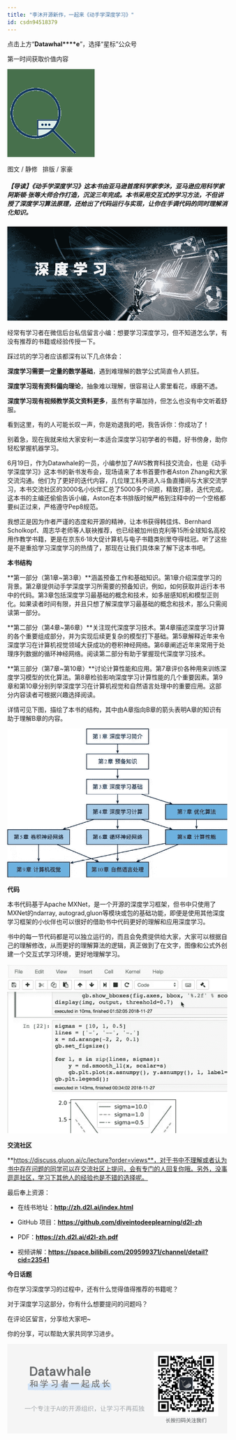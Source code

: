 ```yaml
---
title: "李沐开源新作，一起来《动手学深度学习》"
id: csdn94518379
---
```


点击上方“**Datawhal****e**”，选择“星标”公众号

第一时间获取价值内容

![640?](../img/8848b38b8e7e18a790e4a60c44ba9cb3.png)

图文 / 静修   排版 / 家豪

##### **【导读】**《动手学深度学习》这本书由亚马逊首席科学家李沐，亚马逊应用科学家阿斯顿·张等大师合作打造，沉淀三年完成。本书采用交互式的学习方法，不但讲授了深度学习算法原理，还给出了代码运行与实现，让你在手调代码的同时理解消化知识。

![640?wx_fmt=png](../img/a2a8437a0b67c4611b9bb2842847df8b.png)

经常有学习者在微信后台私信留言小编：想要学习深度学习，但不知道怎么学，有没有推荐的书籍或经验传授一下。

踩过坑的学习者应该都深有以下几点体会：

**深度学习需要一定量的数学基础**，遇到难理解的数学公式简直令人抓狂。

**深度学习现有资料偏向理论**，抽象难以理解，很容易让人雾里看花，琢磨不透。

**深度学习现有视频教学英文资料更多**，虽然有字幕加持，但怎么也没有中文听着舒服。

看到这里，有的人可能长叹一声，你是劝退我的吧，我告诉你：你成功了！

别着急，现在我就来给大家安利一本适合深度学习初学者的书籍，好书傍身，助你轻松掌握机器学习。

6月19日，作为Datawhale的一员，小编参加了AWS教育科技交流会，也是《动手学深度学习》这本书的新书发布会，现场请来了本书首要作者Aston Zhang和大家交流沟通。他们为了更好的迭代内容，几位理工科男进入斗鱼直播间与大家交流学习，本书交流社区的3000名小伙伴汇总了5000多个问题，精致打磨，迭代完成。这本书的主编还偷偷告诉小编，Aston在本书排版时候严格到注释中的一个空格都要纠正过来，严格遵守Pep8规范。

我想正是因为作者严谨的态度和开源的精神，让本书获得韩佳炜、Bernhard Scholkopf、周志华老师等人联袂推荐，也已经被加州伯克利等15所全球知名高校用作教学书籍，更是在京东6·18大促计算机与电子书籍类别里夺得桂冠。听了这些是不是重拾学习深度学习的热情了，那现在让我们具体来了解下这本书吧。

**本书结构**

**第一部分（第1章~第3章）**涵盖预备工作和基础知识。第1章介绍深度学习的背景。第2章提供动手学深度学习所需要的预备知识，例如，如何获取并运行本书中的代码。第3章包括深度学习最基础的概念和技术，如多层感知机和模型正则化。如果读者时间有限，并且只想了解深度学习最基础的概念和技术，那么只需阅读第一部分。

**第二部分（第4章~第6章）**关注现代深度学习技术。第4章描述深度学习计算的各个重要组成部分，并为实现后续更复杂的模型打下基础。第5章解释近年来令深度学习在计算机视觉领域大获成功的卷积神经网络。第6章阐述近年来常用于处理序列数据的循环神经网络。阅读第二部分有助于掌握现代深度学习技术。

**第三部分（第7章~第10章）**讨论计算性能和应用。第7章评价各种用来训练深度学习模型的优化算法。第8章检验影响深度学习计算性能的几个重要因素。第9章和第10章分别列举深度学习在计算机视觉和自然语言处理中的重要应用。这部分内容读者可根据兴趣选择阅读。

详情可见下图，描绘了本书的结构，其中由A章指向B章的箭头表明A章的知识有助于理解B章的内容。

![640?wx_fmt=jpeg](../img/041bc057971a2962ad64e08b063b2b74.png)

**代码**

本书代码基于Apache MXNet，是一个开源的深度学习框架，但书中只使用了MXNet的ndarray, autograd,gluon等模块或包的基础功能，即便是使用其他深度学习框架的小伙伴也可以很好的借助书中代码更好的理解和应用深度学习。

书中的每一节代码都是可以独立运行的，而且会免费提供给大家，大家可以根据自己的理解修改，从而更好的理解算法的逻辑，真正做到了在文字，图像和公式外创建一个交互式学习环境，更好地理解学习。

![640?wx_fmt=gif](../img/ddfd0e30ba91f9e2472b1e87d3b31da9.png)

**交流社区**

**https://discuss.gluon.ai/c/lecture?order=views**，对于书中不理解或者认为书中存在问题的同学可以在交流社区上提问，会有专门的人回复你哦。另外，没事逛逛社区，学习下其他人的经验也是不错的选择呢。

最后奉上资源：

*   在线书地址：**http://zh.d2l.ai/index.html**

*   GitHub 项目：**https://github.com/diveintodeeplearning/d2l-zh**

*   PDF：**https://zh.d2l.ai/d2l-zh.pdf**

*   视频讲解：**https://space.bilibili.com/209599371/channel/detail?cid=23541**

**今日话题**

你在学习深度学习的过程中，还有什么觉得值得推荐的书籍呢？

对于深度学习这部分，你有什么想要提问的问题吗？

在评论区留言，分享给大家吧~

你的分享，可以帮助大家共同学习进步。

![640?wx_fmt=png](../img/77a102cc644938ab22bb0df9802930a8.png)